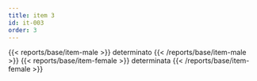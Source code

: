 ```yaml
---
title: item 3
id: it-003
order: 3
---
```

{{< reports/base/item-male >}}
  determinato
{{< /reports/base/item-male >}}
{{< reports/base/item-female >}}
  determinata
{{< /reports/base/item-female >}}
